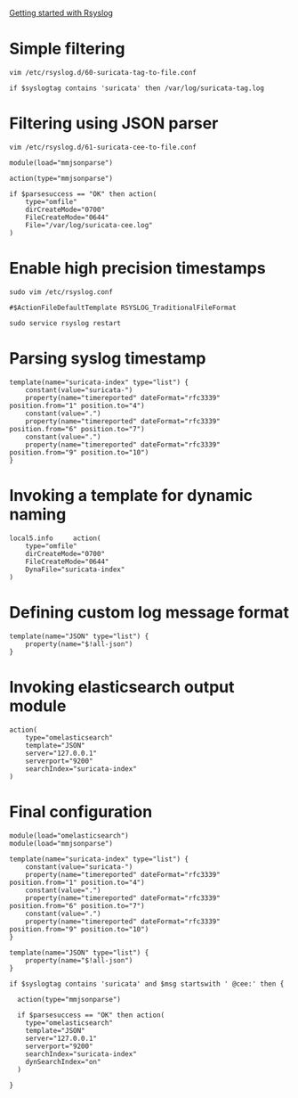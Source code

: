 [Getting started with Rsyslog](/common/rsyslogBasics.md)

# Simple filtering

```
vim /etc/rsyslog.d/60-suricata-tag-to-file.conf
```

```
if $syslogtag contains 'suricata' then /var/log/suricata-tag.log
```

# Filtering using JSON parser

```
vim /etc/rsyslog.d/61-suricata-cee-to-file.conf
```
```
module(load="mmjsonparse")

action(type="mmjsonparse")

if $parsesuccess == "OK" then action(
    type="omfile" 
    dirCreateMode="0700" 
    FileCreateMode="0644"
    File="/var/log/suricata-cee.log"
)
```

# Enable high precision timestamps

```
sudo vim /etc/rsyslog.conf
```
```
#$ActionFileDefaultTemplate RSYSLOG_TraditionalFileFormat
```
```
sudo service rsyslog restart
```

# Parsing syslog timestamp

```
template(name="suricata-index" type="list") {
    constant(value="suricata-") 
    property(name="timereported" dateFormat="rfc3339" position.from="1" position.to="4")
    constant(value=".") 
    property(name="timereported" dateFormat="rfc3339" position.from="6" position.to="7")
    constant(value=".") 
    property(name="timereported" dateFormat="rfc3339" position.from="9" position.to="10")
}
```

# Invoking a template for dynamic naming

```
local5.info     action(
    type="omfile"
    dirCreateMode="0700"
    FileCreateMode="0644"
    DynaFile="suricata-index"
)
```

# Defining custom log message format

```
template(name="JSON" type="list") {
    property(name="$!all-json")
}
```

# Invoking elasticsearch output module

```
action(
    type="omelasticsearch"
    template="JSON"
    server="127.0.0.1"
    serverport="9200"
    searchIndex="suricata-index"
)
```

# Final configuration

```
module(load="omelasticsearch")
module(load="mmjsonparse")

template(name="suricata-index" type="list") {
    constant(value="suricata-")
    property(name="timereported" dateFormat="rfc3339" position.from="1" position.to="4")
    constant(value=".")
    property(name="timereported" dateFormat="rfc3339" position.from="6" position.to="7")
    constant(value=".")
    property(name="timereported" dateFormat="rfc3339" position.from="9" position.to="10")
}

template(name="JSON" type="list") {
    property(name="$!all-json")
}

if $syslogtag contains 'suricata' and $msg startswith ' @cee:' then {

  action(type="mmjsonparse")

  if $parsesuccess == "OK" then action(
    type="omelasticsearch"
    template="JSON"
    server="127.0.0.1"
    serverport="9200"
    searchIndex="suricata-index"
    dynSearchIndex="on"
  )

}
```